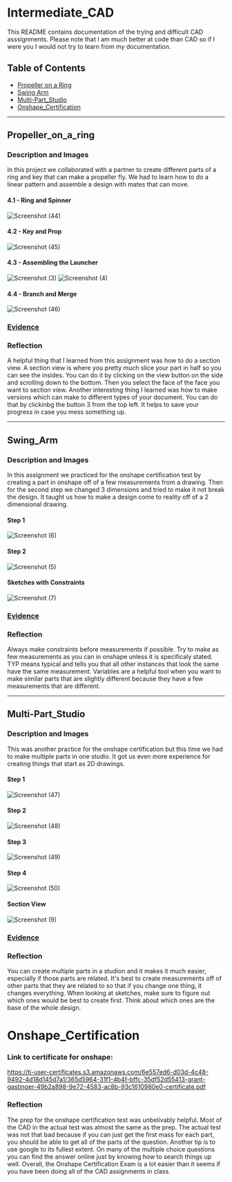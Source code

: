 # Intermediate_CAD
This README contains documentation of the trying and difficult CAD asssignments. Please note that I am much better at code than CAD so if I were you I would not try to learn from my documentation.
## Table of Contents
* [Propeller on a Ring](#Propeller_on_a_Ring)
* [Swing Arm](#Swing_Arm)
* [Multi-Part_Studio](#Multi-Part_Studio)
* [Onshape_Certification](#Onshape_Certification)

---

## Propeller_on_a_ring

### Description and Images
In this project we collaborated with a partner to create different parts of a ring and key that can make a propeller fly. We had to learn how to do a linear pattern and assemble a design with mates that can move.

#### 4.1 - Ring and Spinner
![Screenshot (44)](https://user-images.githubusercontent.com/91094422/198093654-3b3d400f-ba54-4b2e-b929-ee27f1a699cf.png)
#### 4.2 - Key and Prop
![Screenshot (45)](https://user-images.githubusercontent.com/91094422/198093690-89fea134-23d0-4566-adac-6c4082b73243.png)
#### 4.3 - Assembling the Launcher
![Screenshot (3)](https://user-images.githubusercontent.com/91094422/197535259-7f95866b-a796-4434-a3d5-1f2cebb3d292.png)
![Screenshot (4)](https://user-images.githubusercontent.com/91094422/197535314-e7f6cf5d-44ba-4a0c-ae36-f1961ee4a87e.png)
#### 4.4 - Branch and Merge 
![Screenshot (46)](https://user-images.githubusercontent.com/91094422/198093917-e617b64f-9a40-4abd-b534-c16f1c58aa21.png)

### [Evidence](https://cvilleschools.onshape.com/documents/17cfa26e36de454af07126e5/w/881d18355baad003fe7f630b/e/4d49e5e47b6c8a16b61cfe06?renderMode=0&uiState=6357ea5db408f856e483364d) 

### Reflection
A helpful thing that I learned from this assignment was how to do a section view. A section view is where you pretty much slice your part in half so you can see the insides. You can do it by clicking on the view button on the side and scrolling down to the bottom. Then you select the face of the face you want to section view. Another interesting thing I learned was how to make versions which can make to different types of your document. You can do that by clickinbg the button 3 from the top left. It helps to save your progress in case you mess something up.

---

## Swing_Arm

### Description and Images
In this assignment we practiced for the onshape certification test by creating a part in onshape off of a few measurements from a drawing. Then for the second step we changed 3 dimensions and tried to make it not break the design. It taught us how to make a design come to reality off of a 2 dimensional drawing.
#### Step 1
![Screenshot (6)](https://user-images.githubusercontent.com/91094422/197536730-f1dde697-ab45-453f-8359-e539bab8a236.png)
#### Step 2
![Screenshot (5)](https://user-images.githubusercontent.com/91094422/197536716-7b991a24-d698-4ca9-96fa-28ff5e71d7a7.png)
#### Sketches with Constraints
![Screenshot (7)](https://user-images.githubusercontent.com/91094422/197536749-425905c2-b695-4bd9-bb5f-dae975a2421d.png)

### [Evidence](https://cvilleschools.onshape.com/documents/7a77ab1514c3519f124e6bb0/w/1424e77980facb17c82336ba/e/0cad46241a7e9d408f76d5ef?renderMode=0&uiState=6357ea7312e82f08ee225bb2)

### Reflection
Always make constraints before measurements if possible. Try to make as few measurements as you can in onshape unless it is specificaly stated. TYP means typical and tells you that all other instances that look the same have the same measurement. Variables are a helpful tool when you want to make similar parts that are slightly different because they have a few measurements that are different.

---

## Multi-Part_Studio

### Description and Images
This was another practice for the onshape certification but this time we had to make multiple parts in one studio. It got us even more experience for creating things that start as 2D drawings.
#### Step 1
![Screenshot (47)](https://user-images.githubusercontent.com/91094422/198098223-fe2a3773-b7d0-49aa-b623-90727075d0cf.png)

#### Step 2
![Screenshot (48)](https://user-images.githubusercontent.com/91094422/198098258-897c95a1-9e96-4387-b352-0c1d4088e753.png)

#### Step 3
![Screenshot (49)](https://user-images.githubusercontent.com/91094422/198098271-799c3f43-82c4-4e21-9b0c-ee8aa7e0e8fb.png)

#### Step 4
![Screenshot (50)](https://user-images.githubusercontent.com/91094422/198098302-4b97d1c7-4ce7-476a-98a5-fda77dc5a83f.png)

#### Section View
![Screenshot (9)](https://user-images.githubusercontent.com/91094422/197540188-59d9067b-9ce1-430b-801f-7ea34a66ca0c.png)
### [Evidence](https://cvilleschools.onshape.com/documents/b350c46d563a07a5e251b4d3/w/ccaa5c7bf591739965354680/e/86d519b23072f853e04c97dd?renderMode=0&uiState=6357ea914a5a2f199278e3be)

### Reflection
You can create multiple parts in a studion and it makes it much easier, especially if those parts are related. It's best to create measurements off of other parts that they are related to so that if you change one thing, it changes everything. When looking at sketches, make sure to figure out which ones would be best to create first. Think about which ones are the base of the whole design.

# Onshape_Certification
### Link to certificate for onshape:
https://ti-user-certificates.s3.amazonaws.com/6e557ed6-d03d-4c48-9492-4d18d145d7a1/365d5964-31f1-4b4f-bffc-35df52d55413-grant-gastinger-49b2a898-9e72-4583-ac8b-93c1610980e0-certificate.pdf

### Reflection
The prep for the onshape certification test was unbelivably helpful. Most of the CAD in the actual test was almost the same as the prep. The actual test was not that bad because if you can just get the first mass for each part, you should be able to get all of the parts of the question. Another tip is to use google to its fullest extent. On many of the multiple choice questions you can find the answer online just by knowing how to search things up well. Overall, the Onshape Certification Exam is a lot easier than it seems if you have been doing all of the CAD assignments in class.
